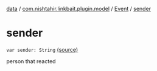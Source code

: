 [data](../../index.md) / [com.nishtahir.linkbait.plugin.model](../index.md) / [Event](index.md) / [sender](.)


# sender

`var sender: String` [(source)](https://gitlab.com/nishtahir/linkbait/tree/master/linkbait-plugin-api/src/main/kotlin//com/nishtahir/linkbait/plugin/model/Event.kt#L17)

person that reacted



